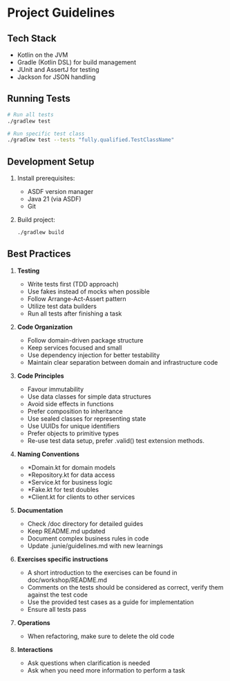 # Project Guidelines

## Tech Stack
- Kotlin on the JVM
- Gradle (Kotlin DSL) for build management
- JUnit and AssertJ for testing
- Jackson for JSON handling

## Running Tests
```bash
# Run all tests
./gradlew test

# Run specific test class
./gradlew test --tests "fully.qualified.TestClassName"
```

## Development Setup
1. Install prerequisites:
   - ASDF version manager
   - Java 21 (via ASDF)
   - Git

2. Build project:
   ```bash
   ./gradlew build
   ```

## Best Practices
1. **Testing**
   - Write tests first (TDD approach)
   - Use fakes instead of mocks when possible
   - Follow Arrange-Act-Assert pattern
   - Utilize test data builders
   - Run all tests after finishing a task

2. **Code Organization**
   - Follow domain-driven package structure
   - Keep services focused and small
   - Use dependency injection for better testability
   - Maintain clear separation between domain and infrastructure code

3. **Code Principles**
   - Favour immutability
   - Use data classes for simple data structures
   - Avoid side effects in functions
   - Prefer composition to inheritance
   - Use sealed classes for representing state
   - Use UUIDs for unique identifiers
   - Prefer objects to primitive types
   - Re-use test data setup, prefer <class>.valid() test extension methods.

4. **Naming Conventions**
   - *Domain.kt for domain models
   - *Repository.kt for data access
   - *Service.kt for business logic
   - *Fake.kt for test doubles
   - *Client.kt for clients to other services

5. **Documentation**
   - Check /doc directory for detailed guides
   - Keep README.md updated
   - Document complex business rules in code
   - Update .junie/guidelines.md with new learnings

6. **Exercises specific instructions**
   - A short introduction to the exercises can be found in doc/workshop/README.md
   - Comments on the tests should be considered as correct, verify them against the test code
   - Use the provided test cases as a guide for implementation
   - Ensure all tests pass

7. **Operations**
   - When refactoring, make sure to delete the old code

8. **Interactions**
   - Ask questions when clarification is needed
   - Ask when you need more information to perform a task